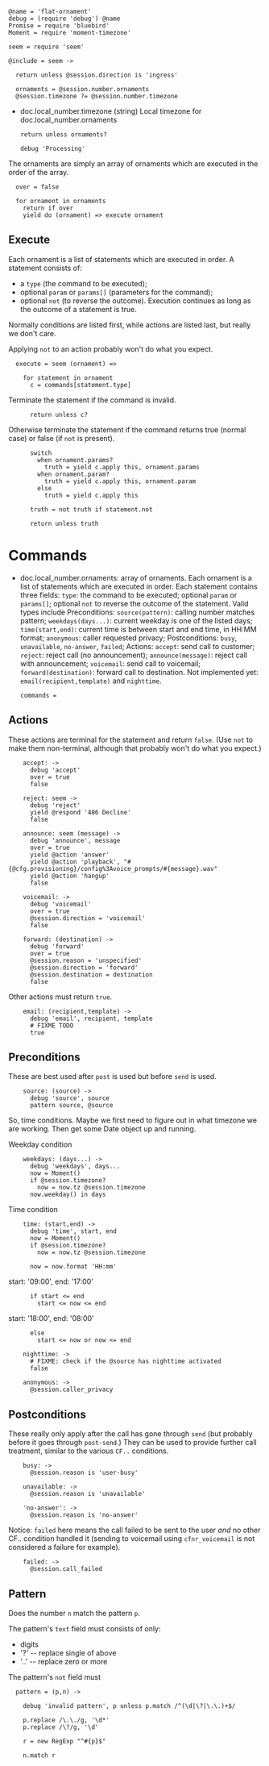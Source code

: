     @name = 'flat-ornament'
    debug = (require 'debug') @name
    Promise = require 'bluebird'
    Moment = require 'moment-timezone'

    seem = require 'seem'

    @include = seem ->

      return unless @session.direction is 'ingress'

      ornaments = @session.number.ornaments
      @session.timezone ?= @session.number.timezone

* doc.local_number.timezone (string) Local timezone for doc.local_number.ornaments

      return unless ornaments?

      debug 'Processing'

The ornaments are simply an array of ornaments which are executed in the order of the array.

      over = false

      for ornament in ornaments
        return if over
        yield do (ornament) => execute ornament

Execute
-------

Each ornament is a list of statements which are executed in order.
A statement consists of:
- a `type` (the command to be executed);
- optional `param` or `params[]` (parameters for the command);
- optional `not` (to reverse the outcome).
Execution continues as long as the outcome of a statement is true.

Normally conditions are listed first, while actions are listed last, but really we don't care.

Applying `not` to an action probably won't do what you expect.

      execute = seem (ornament) =>

        for statement in ornament
          c = commands[statement.type]

Terminate the statement if the command is invalid.

          return unless c?

Otherwise terminate the statement if the command returns true (normal case) or false (if `not` is present).

          switch
            when ornament.params?
              truth = yield c.apply this, ornament.params
            when ornament.param?
              truth = yield c.apply this, ornament.param
            else
              truth = yield c.apply this

          truth = not truth if statement.not

          return unless truth

Commands
========

* doc.local_number.ornaments: array of ornaments. Each ornament is a list of statements which are executed in order. Each statement contains three fields: `type`: the command to be executed; optional `param` or `params[]`; optional `not` to reverse the outcome of the statement. Valid types include Preconditions: `source(pattern)`: calling number matches pattern; `weekdays(days...)`: current weekday is one of the listed days; `time(start,end)`: current time is between start and end time, in HH:MM format; `anonymous`: caller requested privacy; Postconditions: `busy`, `unavailable`, `no-answer`, `failed`; Actions: `accept`: send call to customer; `reject`: reject call (no announcement); `announce(message)`: reject call with announcement; `voicemail`: send call to voicemail; `forward(destination)`: forward call to destination. Not implemented yet: `email(recipient,template)` and `nighttime`.

      commands =

Actions
-------

These actions are terminal for the statement and return `false`.
(Use `not` to make them non-terminal, although that probably won't do what you expect.)

        accept: ->
          debug 'accept'
          over = true
          false

        reject: seem ->
          debug 'reject'
          yield @respond '486 Decline'
          false

        announce: seem (message) ->
          debug 'announce', message
          over = true
          yield @action 'answer'
          yield @action 'playback', "#{@cfg.provisioning}/config%3Avoice_prompts/#{message}.wav"
          yield @action 'hangup'
          false

        voicemail: ->
          debug 'voicemail'
          over = true
          @session.direction = 'voicemail'
          false

        forward: (destination) ->
          debug 'forward'
          over = true
          @session.reason = 'unspecified'
          @session.direction = 'forward'
          @session.destination = destination
          false

Other actions must return `true`.

        email: (recipient,template) ->
          debug 'email', recipient, template
          # FIXME TODO
          true


Preconditions
-------------

These are best used after `post` is used but before `send` is used.

        source: (source) ->
          debug 'source', source
          pattern source, @source

So, time conditions.
Maybe we first need to figure out in what timezone we are working.
Then get some Date object up and running.

Weekday condition

        weekdays: (days...) ->
          debug 'weekdays', days...
          now = Moment()
          if @session.timezone?
            now = now.tz @session.timezone
          now.weekday() in days

Time condition

        time: (start,end) ->
          debug 'time', start, end
          now = Moment()
          if @session.timezone?
            now = now.tz @session.timezone

          now = now.format 'HH:mm'

start: '09:00', end: '17:00'

          if start <= end
            start <= now <= end

start: '18:00', end: '08:00'

          else
            start <= now or now <= end

        nighttime: ->
          # FIXME: check if the @source has nighttime activated
          false

        anonymous: ->
          @session.caller_privacy

Postconditions
--------------

These really only apply after the call has gone through `send` (but probably before it goes through `post-send`.)
They can be used to provide further call treatment, similar to the various `CF..` conditions.

        busy: ->
          @session.reason is 'user-busy'

        unavailable: ->
          @session.reason is 'unavailable'

        'no-answer': ->
          @session.reason is 'no-answer'

Notice: `failed` here means the call failed to be sent to the user *and* no other CF.. condition handled it (sending to voicemail using `cfnr_voicemail` is not considered a failure for example).

        failed: ->
          @session.call_failed

Pattern
-------

Does the number `n` match the pattern `p`.

The pattern's `text` field must consists of only:
- digits
- '?' -- replace single of above
- '..' -- replace zero or more

The pattern's `not` field must

      pattern = (p,n) ->

        debug 'invalid pattern', p unless p.match /^(\d|\?|\.\.)+$/

        p.replace /\.\./g, '\d*'
        p.replace /\?/g, '\d'

        r = new RegExp "^#{p}$"

        n.match r

